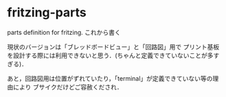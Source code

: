 # fritzing-parts
parts definition for fritzing.
これから書く

現状のバージョンは「ブレッドボードビュー」と「回路図」用で
プリント基板を設計する際には利用できないと思う．(ちゃんと定義できていないことが多すぎる)．

あと，回路図用は位置がずれていたり，「terminal」が定義できていない等の理由により
ブサイクだけどご容赦くだされ．

